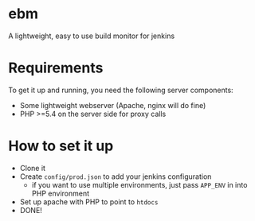 ebm
===

A lightweight, easy to use build monitor for jenkins


Requirements
============

To get it up and running, you need the following server components:

* Some lightweight webserver (Apache, nginx will do fine)
* PHP >=5.4 on the server side for proxy calls


How to set it up
================


- Clone it
- Create ```config/prod.json``` to add your jenkins configuration
    - if you want to use multiple environments, just pass `APP_ENV` in into PHP environment
- Set up apache with PHP to point to ```htdocs```
- DONE!
